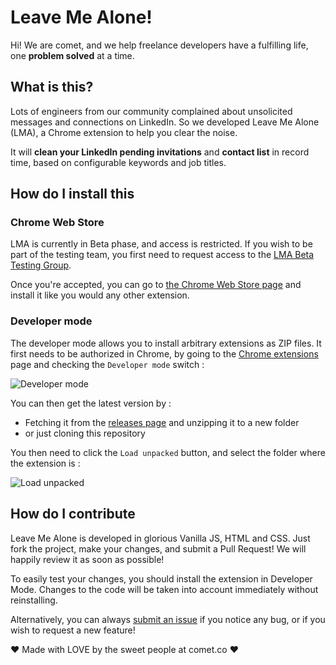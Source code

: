 # Leave Me Alone!

Hi! We are comet, and we help freelance developers have a fulfilling life, one **problem solved** at a time.

## What is this?

Lots of engineers from our community complained about unsolicited messages and connections on LinkedIn. So we developed Leave Me Alone (LMA), a Chrome extension to help you clear the noise.

It will **clean your LinkedIn pending invitations** and **contact list** in record time, based on configurable keywords and job titles.

## How do I install this

### Chrome Web Store

LMA is currently in Beta phase, and access is restricted. If you wish to be part of the testing team, you first need to request access to the [LMA Beta Testing Group](https://groups.google.com/forum/#!forum/lma---beta-testers).

Once you're accepted, you can go to [the Chrome Web Store page](https://chrome.google.com/webstore/detail/leave-me-alone-linkedin-c/njiepoekepkkokbfddjfdnkokkkiobde) and install it like you would any other extension.

### Developer mode

The developer mode allows you to install arbitrary extensions as ZIP files. It first needs to be authorized in Chrome, by going to the [Chrome extensions](chrome://extensions/) page and checking the `Developer mode` switch :

![Developer mode](https://i.imgur.com/BVM77ra.png)

You can then get the latest version by :
- Fetching it from the [releases page](https://github.com/hellocomet/leave-me-alone/releases) and unzipping it to a new folder
- or just cloning this repository

You then need to click the `Load unpacked` button, and select the folder where the extension is :

![Load unpacked](https://i.imgur.com/rnTCije.png)

## How do I contribute

Leave Me Alone is developed in glorious Vanilla JS, HTML and CSS. Just fork the project, make your changes, and submit a Pull Request! We will happily review it as soon as possible!

To easily test your changes, you should install the extension in Developer Mode. Changes to the code will be taken into account immediately without reinstalling.

Alternatively, you can always [submit an issue](https://github.com/hellocomet/leave-me-alone/issues) if you notice any bug, or if you wish to request a new feature!

❤ Made with LOVE by the sweet people at comet.co ❤

